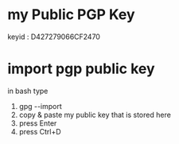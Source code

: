 # my Public PGP Key
keyid : D427279066CF2470

# import pgp public key
in bash type
1. gpg --import
2. copy & paste my public key that is stored here
3. press Enter
4. press Ctrl+D
